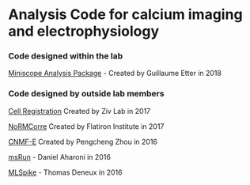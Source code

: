 
# Analysis Code for calcium imaging and electrophysiology

 
### Code designed within the lab
[Miniscope Analysis Package](https://github.com/WilliamsandBrandanLab/MiniscopeAnalysis) - Created by Guillaume Etter in 2018 

### Code designed by outside lab members 

[Cell Registration](https://github.com/zivlab/CellReg) Created by Ziv Lab in 2017 

[NoRMCorre](https://github.com/flatironinstitute/NoRMCorre) Created by Flatiron Institute in 2017

[CNMF-E](https://github.com/zhoupc/CNMF_E) Created by Pengcheng Zhou in 2016

[msRun](https://github.com/daharoni/Miniscope_Analysis) - Daniel Aharoni in 2016 

[MLSpike](https://github.com/thomasdeneux/spikes) - Thomas Deneux in 2016 




